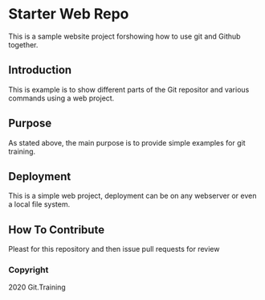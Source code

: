 # Starter Web Repo

This is a sample website project forshowing how to use git and Github together.

## Introduction

This is example is to show different parts of the Git repositor and various commands using a web project.

## Purpose

As stated above, the main purpose is to provide simple examples for git training.

## Deployment

This is a simple web project, deployment can be on any webserver or even a local file system.

## How To Contribute

Pleast for this repository and then issue pull requests for review

### Copyright

2020 Git.Training